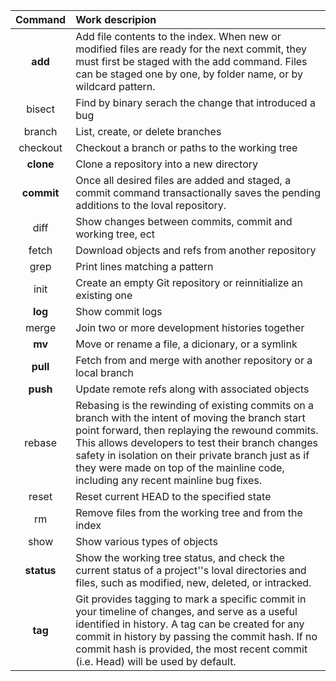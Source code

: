 |  Command  | Work descripion |
|:---------:|:----------------|
| **add**       | Add file contents to the index. When new or modified files are ready for the next commit, they must first be staged with the add command. Files can be staged one by one, by folder name, or by wildcard pattern. |
| bisect    | Find by binary serach the change that introduced a bug |
| branch    | List, create, or delete branches |
| checkout  | Checkout a branch or paths to the working tree |
| **clone**     | Clone a repository into a new directory |
| **commit**    | Once all desired files are added and staged, a commit command transactionally saves the pending additions to the loval repository. |
| diff      | Show changes between commits, commit and working tree, ect |
| fetch     | Download objects and refs from another repository |
| grep      | Print lines matching a pattern |
| init      | Create an empty Git repository or reinnitialize an existing one |
| **log**       | Show commit logs |
| merge     | Join two or more development histories together |
| **mv**        | Move or rename a file, a dicionary, or a symlink |
| **pull**      | Fetch from and merge with another repository or a local branch |
| **push**      | Update remote refs along with associated objects | 
| rebase    | Rebasing is the rewinding of existing commits on a branch with the intent of moving the branch start point forward, then replaying the rewound commits. This allows developers to test their branch changes safety in isolation on their private branch just as if they were made on top of the mainline code, including any recent mainline bug fixes. |
| reset     | Reset current HEAD to the specified state |
| rm        | Remove files from the working tree and from the index |
| show      | Show various types of objects | 
| **status**    | Show the working tree status, and check the current status of a project''s loval directories and files, such as modified, new, deleted, or intracked. |
| **tag**       | Git provides tagging to mark a specific commit in your timeline of changes, and serve as a useful identified in history. A tag can be created for any commit in history by passing the commit hash. If no commit hash is provided, the most recent commit (i.e. Head) will be used by default. |
